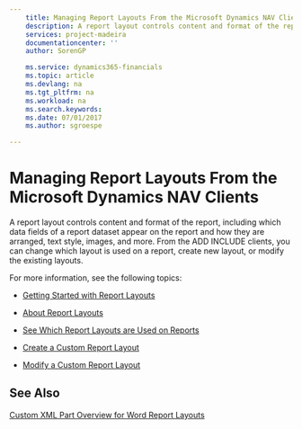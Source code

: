 ```yaml
---
    title: Managing Report Layouts From the Microsoft Dynamics NAV Clients | Microsoft Docs
    description: A report layout controls content and format of the report, including which data fields of a report dataset appear on the report and how they are arranged, text style, images, and more. From the ADD INCLUDE<!--[!INCLUDE[d365fin](../../includes/d365fin_md.md)]--> clients, you can change which layout is used on a report, create new layout, or modify the existing layouts.
    services: project-madeira
    documentationcenter: ''
    author: SorenGP

    ms.service: dynamics365-financials
    ms.topic: article
    ms.devlang: na
    ms.tgt_pltfrm: na
    ms.workload: na
    ms.search.keywords:
    ms.date: 07/01/2017
    ms.author: sgroespe

---
```

# Managing Report Layouts From the Microsoft Dynamics NAV Clients
A report layout controls content and format of the report, including which data fields of a report dataset appear on the report and how they are arranged, text style, images, and more. From the ADD INCLUDE<!--[!INCLUDE[d365fin](../../includes/d365fin_md.md)]--> clients, you can change which layout is used on a report, create new layout, or modify the existing layouts.  
  
 For more information, see the following topics:  
  
-   [Getting Started with Report Layouts](../FullExperience/getting-started-with-report-layouts.md)  
  
-   [About Report Layouts](../FullExperience/about-report-layouts.md)  
  
-   [See Which Report Layouts are Used on Reports](../FullExperience/how-to-see-which-report-layouts-are-used-on-reports.md)  
  
-   [Create a Custom Report Layout](../FullExperience/how-to-create-a-custom-report-layout.md)  
  
-   [Modify a Custom Report Layout](../FullExperience/how-to-modify-a-custom-report-layout.md)  
  
## See Also  
 [Custom XML Part Overview for Word Report Layouts](../FullExperience/custom-xml-part-overview-for-word-report-layouts.md)